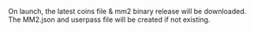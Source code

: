 On launch, the latest coins file & mm2 binary release will be downloaded. The MM2.json and userpass file will be created if not existing.
